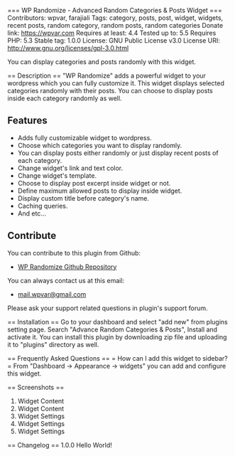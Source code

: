 === WP Randomize - Advanced Random Categories & Posts Widget ===
Contributors: wpvar, farajiali
Tags: category, posts, post, widget, widgets, recent posts, random category, random posts, random categories
Donate link: https://wpvar.com
Requires at least: 4.4
Tested up to: 5.5
Requires PHP: 5.3
Stable tag: 1.0.0
License: GNU Public License v3.0
License URI: http://www.gnu.org/licenses/gpl-3.0.html

You can display categories and posts randomly with this widget.

== Description ==
"WP Randomize" adds a powerful widget to your wordpress which you can fully customize it.
This widget displays selected categories randomly with their posts. You can choose to display posts inside each category randomly as well.

## Features

* Adds fully customizable widget to wordpress.
* Choose which categories you want to display randomly.
* You can display posts either randomly or just display recent posts of each category.
* Change widget's link and text color.
* Change widget's template.
* Choose to display post excerpt inside widget or not.
* Define maximum allowed posts to display inside widget.
* Display custom title before category's name.
* Caching queries.
* And etc...

## Contribute

You can contribute to this plugin from Github:
* [WP Randomize Github Repository](https://github.com/alifaraji/wp-randomize)

You can always contact us at this email:

* mail.wpvar@gmail.com

Please ask your support related questions in plugin's support forum.

== Installation ==
Go to your dashboard and select "add new" from plugins setting page. Search "Advance Random Categories & Posts", Install and activate it.
You can install this plugin by downloading zip file and uploading it to "plugins" directory as well.

== Frequently Asked Questions ==
= How can I add this widget to sidebar? =
From "Dashboard -> Appearance -> widgets" you can add and configure this widget.

== Screenshots ==
1. Widget Content
2. Widget Content
3. Widget Settings
4. Widget Settings
5. Widget Settings

== Changelog ==
1.0.0
Hello World!
